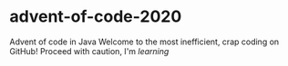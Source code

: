 # advent-of-code-2020
Advent of code in Java
Welcome to the most inefficient, crap coding on GitHub! Proceed with caution, I'm *learning*
